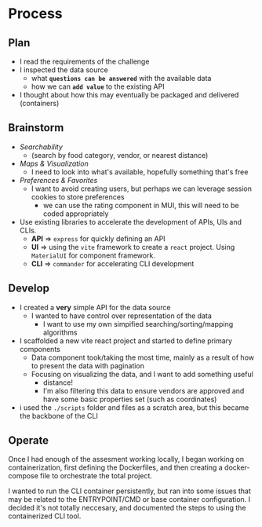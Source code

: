 # Process

## Plan

- I read the requirements of the challenge
- I inspected the data source
  - what **`questions can be answered`** with the available data
  - how we can **`add value`** to the existing API
- I thought about how this may eventually be packaged and delivered (containers)

## Brainstorm

- *Searchability*
  - (search by food category, vendor, or nearest distance)
- *Maps & Visualization*
  - I need to look into what's available, hopefully something that's free
- *Preferences & Favorites*
  - I want to avoid creating users, but perhaps we can leverage session cookies to store preferences
    - we can use the rating component in MUI, this will need to be coded appropriately
- Use existing libraries to accelerate the development of APIs, UIs and CLIs.
  - **API** => `express` for quickly defining an API
  - **UI** => using the `vite` framework to create a `react` project. Using `MaterialUI` for component framework.
  - **CLI** => `commander` for accelerating CLI development

## Develop

- I created a **very** simple API for the data source
  - I wanted to have control over representation of the data
    - I want to use my own simpified searching/sorting/mapping algorithms
- I scaffolded a new vite react project and started to define primary components
  - Data component took/taking the most time, mainly as a result of how to present the data with pagination
  - Focusing on visualizing the data, and I want to add something useful
    - distance!
    - I'm also filtering this data to ensure vendors are approved and have some basic properties set (such as coordinates)
- i used the `./scripts` folder and files as a scratch area, but this became the backbone of the CLI

## Operate

Once I had enough of the assesment working locally, I began working on containerization, first defining the Dockerfiles, and then creating a docker-compose file to orchestrate the total project.

I wanted to run the CLI container persistently, but ran into some issues that may be related to the ENTRYPOINT/CMD or base container configuration. I decided it's not totally neccesary, and documented the steps to using the containerized CLI tool.
